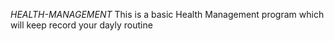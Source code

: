 *HEALTH-MANAGEMENT*
This is a basic Health Management program which will keep record your dayly routine
